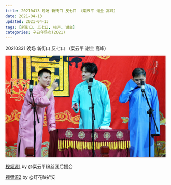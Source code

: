 ```yaml
---
title: 20210413 晚场 新街口 反七口 （栾云平 谢金 高峰）
date: 2021-04-13
updated: 2021-04-13
tags: [新街口, 反七口, 相声, 谢金] 
categories: 辛丑年场次(2021)
---
```

20210331 晚场 新街口 反七口 （栾云平 谢金 高峰）

![](https://raw.githubusercontent.com/rhenginium/image/main/img-16183282786884e507661e6402c0be9a2201d6c482df4.jpg)

[视频源1](https://m.weibo.cn/6574451359/4625653205307177) by @栾云平粉丝团后援会

[视频源2](https://m.weibo.cn/1950216183/4625644107858907)  by @灯花映祈安



